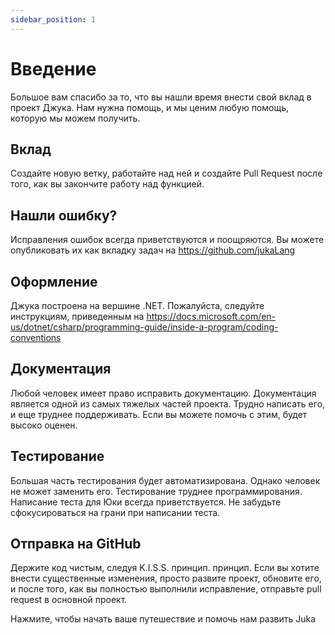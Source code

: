 ```yaml
---
sidebar_position: 1
---
```


# Введение

Большое вам спасибо за то, что вы нашли время внести свой вклад в проект Джука. Нам нужна помощь, и мы ценим любую помощь, которую мы можем получить.

## Вклад

Создайте новую ветку, работайте над ней и создайте Pull Request после того, как вы закончите работу над функцией.

## Нашли ошибку?

Исправления ошибок всегда приветствуются и поощряются. Вы можете опубликовать их как вкладку задач на https://github.com/jukaLang

## Оформление

Джука построена на вершине .NET. Пожалуйста, следуйте инструкциям, приведенным на https://docs.microsoft.com/en-us/dotnet/csharp/programming-guide/inside-a-program/coding-conventions

## Документация

Любой человек имеет право исправить документацию. Документация является одной из самых тяжелых частей проекта. Трудно написать его, и еще труднее поддерживать. Если вы можете помочь с этим, будет высоко оценен.

## Тестирование

Большая часть тестирования будет автоматизирована. Однако человек не может заменить его. Тестирование труднее программирования. Написание теста для Юки всегда приветствуется. Не забудьте сфокусироваться на грани при написании теста.

## Отправка на GitHub

Держите код чистым, следуя K.I.S.S. принцип. принцип. Если вы хотите внести существенные изменения, просто развите проект, обновите его, и после того, как вы полностью выполнили исправление, отправьте pull request в основной проект.

Нажмите, чтобы начать ваше путешествие и помочь нам развить Juka
